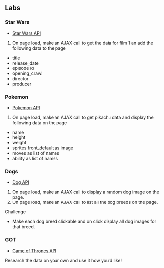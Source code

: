 ## Labs

### Star Wars

- [Star Wars API](https://swapi.co/)

1.  On page load, make an AJAX call to get the data for film 1 an add the following data to the page
- title
- release_date 
- episode id
- opening_crawl
- director
- producer

### Pokemon

- [Pokemon API](https://pokeapi.co/)

1.  On page load, make an AJAX call to get pikachu data and display the following data on the page
- name
- height
- weight
- sprites front_default as image
- moves as list of names
- ability as list of names

### Dogs

- [Dog API](https://dog.ceo/dog-api/)

1.  On page load, make an AJAX call to display a random dog image on the page.
2.  On page load, make an AJAX call to list all the dog breeds on the page.

Challenge
- Make each dog breed clickable and on click display all dog images for that breed.

### GOT

- [Game of Thrones API](https://anapioficeandfire.com/)

Research the data on your own and use it how you'd like!
